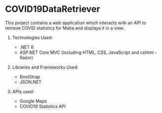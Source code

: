 # COVID19DataRetriever

This project contains a web application which interacts with an API to retrieve COVID statistics for Malta and displays it in a view.

1. Technologies Used:
   - .NET 6
   - ASP.NET Core MVC (including HTML, CSS, JavaScript and cshtml - Razor)

2. Libraries and Frameworks Used:
   - BootStrap
   - JSON.NET

3. APIs used:
   - Google Maps
   - COVID19 Statistics API